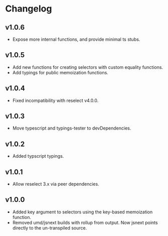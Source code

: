 # Changelog

## v1.0.6

- Expose more internal functions, and provide minimal ts stubs.

## v1.0.5

- Add new functions for creating selectors with custom equality functions.
- Add typings for public memoization functions.

## v1.0.4

- Fixed incompatibility with reselect v4.0.0.

## v1.0.3

- Move typescript and typings-tester to devDependencies.

## v1.0.2

- Added typscript typings.

## v1.0.1

- Allow reselect 3.x via peer dependencies.

## v1.0.0

- Added key argument to selectors using the key-based memoization function.
- Removed umd/jsnext builds with rollup from output. Now jsnext points directly to the un-transpiled source.
